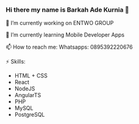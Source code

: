 ### Hi there my name is Barkah Ade Kurnia 👋

🔭 I’m currently working on ENTWO GROUP

🌱 I’m currently learning Mobile Developer Apps

📫 How to reach me: Whatsapps: 0895392220676

⚡ Skills: 
  - HTML + CSS
  - React
  - NodeJS
  - AngularTS
  - PHP
  - MySQL 
  - PostgreSQL
